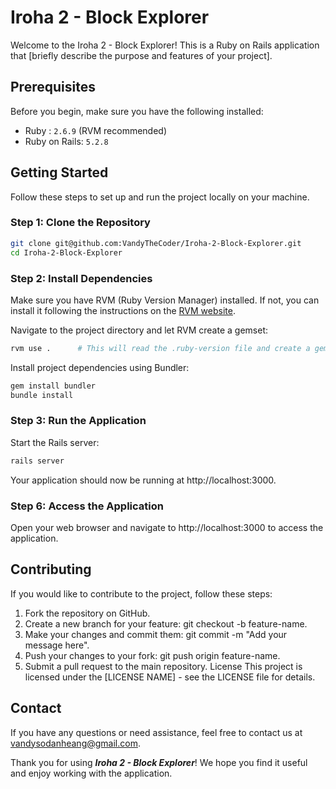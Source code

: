 # Iroha 2 - Block Explorer
Welcome to the Iroha 2 - Block Explorer! This is a Ruby on Rails application that [briefly describe the purpose and features of your project].

## Prerequisites
Before you begin, make sure you have the following installed:

- Ruby : `2.6.9` (RVM recommended)
- Ruby on Rails: `5.2.8`

## Getting Started
Follow these steps to set up and run the project locally on your machine.

### Step 1: Clone the Repository

```sh
git clone git@github.com:VandyTheCoder/Iroha-2-Block-Explorer.git
cd Iroha-2-Block-Explorer
```

### Step 2: Install Dependencies
Make sure you have RVM (Ruby Version Manager) installed. If not, you can install it following the instructions on the [RVM website](https://rvm.io/).

Navigate to the project directory and let RVM create a gemset:

```sh
rvm use .      # This will read the .ruby-version file and create a gemset if not already present
```
Install project dependencies using Bundler:

```sh
gem install bundler
bundle install
```

### Step 3: Run the Application

Start the Rails server:

```sh
rails server
```
Your application should now be running at http://localhost:3000.

### Step 6: Access the Application
Open your web browser and navigate to http://localhost:3000 to access the application.

## Contributing
If you would like to contribute to the project, follow these steps:

1. Fork the repository on GitHub.
2. Create a new branch for your feature: git checkout -b feature-name.
3. Make your changes and commit them: git commit -m "Add your message here".
4. Push your changes to your fork: git push origin feature-name.
5. Submit a pull request to the main repository.
License
This project is licensed under the [LICENSE NAME] - see the LICENSE file for details.

## Contact
If you have any questions or need assistance, feel free to contact us at vandysodanheang@gmail.com.

Thank you for using ***Iroha 2 - Block Explorer***! We hope you find it useful and enjoy working with the application.